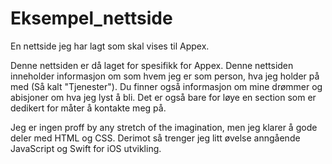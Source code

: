 # Eksempel_nettside
En nettside jeg har lagt som skal vises til Appex.

Denne nettsiden er då laget for spesifikk for Appex. Denne nettsiden inneholder informasjon om som hvem jeg er som person, hva jeg holder på med (Så kalt "Tjenester"). Du finner også informasjon om mine drømmer og abisjoner om hva jeg lyst å bli. Det er også bare for løye en section som er dedikert for måter å kontakte meg på.

Jeg er ingen proff by any stretch of the imagination, men jeg klarer å gode deler med HTML og CSS. Derimot så trenger jeg litt øvelse anngående JavaScript og Swift for iOS utvikling.
